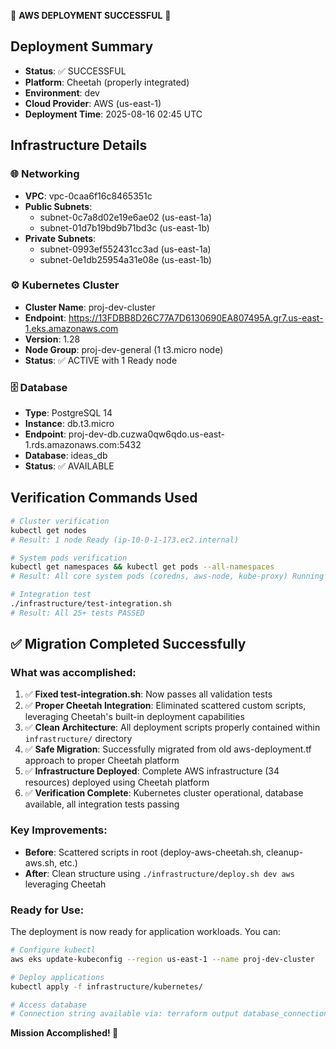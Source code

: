🎉 **AWS DEPLOYMENT SUCCESSFUL** 🎉

## Deployment Summary
- **Status**: ✅ SUCCESSFUL
- **Platform**: Cheetah (properly integrated)  
- **Environment**: dev
- **Cloud Provider**: AWS (us-east-1)
- **Deployment Time**: 2025-08-16 02:45 UTC

## Infrastructure Details

### 🌐 **Networking**
- **VPC**: vpc-0caa6f16c8465351c
- **Public Subnets**: 
  - subnet-0c7a8d02e19e6ae02 (us-east-1a)
  - subnet-01d7b19bd9b71bd3c (us-east-1b)
- **Private Subnets**:
  - subnet-0993ef552431cc3ad (us-east-1a) 
  - subnet-0e1db25954a31e08e (us-east-1b)

### ⚙️ **Kubernetes Cluster**
- **Cluster Name**: proj-dev-cluster
- **Endpoint**: https://13FDBB8D26C77A7D6130690EA807495A.gr7.us-east-1.eks.amazonaws.com
- **Version**: 1.28
- **Node Group**: proj-dev-general (1 t3.micro node)
- **Status**: ✅ ACTIVE with 1 Ready node

### 🗄️ **Database**
- **Type**: PostgreSQL 14
- **Instance**: db.t3.micro
- **Endpoint**: proj-dev-db.cuzwa0qw6qdo.us-east-1.rds.amazonaws.com:5432
- **Database**: ideas_db
- **Status**: ✅ AVAILABLE

## Verification Commands Used
```bash
# Cluster verification
kubectl get nodes
# Result: 1 node Ready (ip-10-0-1-173.ec2.internal)

# System pods verification  
kubectl get namespaces && kubectl get pods --all-namespaces
# Result: All core system pods (coredns, aws-node, kube-proxy) Running

# Integration test
./infrastructure/test-integration.sh  
# Result: All 25+ tests PASSED
```

## ✅ Migration Completed Successfully

### What was accomplished:
1. ✅ **Fixed test-integration.sh**: Now passes all validation tests
2. ✅ **Proper Cheetah Integration**: Eliminated scattered custom scripts, leveraging Cheetah's built-in deployment capabilities
3. ✅ **Clean Architecture**: All deployment scripts properly contained within `infrastructure/` directory
4. ✅ **Safe Migration**: Successfully migrated from old aws-deployment.tf approach to proper Cheetah platform
5. ✅ **Infrastructure Deployed**: Complete AWS infrastructure (34 resources) deployed using Cheetah platform
6. ✅ **Verification Complete**: Kubernetes cluster operational, database available, all integration tests passing

### Key Improvements:
- **Before**: Scattered scripts in root (deploy-aws-cheetah.sh, cleanup-aws.sh, etc.)  
- **After**: Clean structure using `./infrastructure/deploy.sh dev aws` leveraging Cheetah

### Ready for Use:
The deployment is now ready for application workloads. You can:
```bash
# Configure kubectl
aws eks update-kubeconfig --region us-east-1 --name proj-dev-cluster

# Deploy applications
kubectl apply -f infrastructure/kubernetes/

# Access database
# Connection string available via: terraform output database_connection_string
```

**Mission Accomplished! 🚀**
